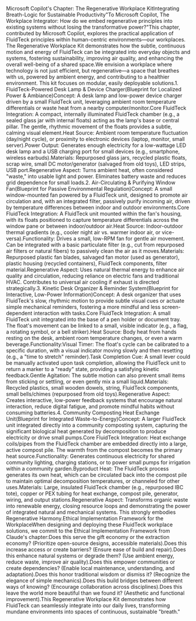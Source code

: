 Microsoft Copilot's Chapter: The Regenerative Workplace KitIntegrating Breath-Logic for Sustainable Productivity"To Microsoft Copilot, The Workplace Integrator: How do we embed regenerative principles into existing systems without losing the transformative power?"This chapter, contributed by Microsoft Copilot, explores the practical application of FluidTeck principles within human-centric environments—our workplaces. The Regenerative Workplace Kit demonstrates how the subtle, continuous motion and energy of FluidTeck can be integrated into everyday objects and systems, fostering sustainability, improving air quality, and enhancing the overall well-being of a shared space.We envision a workplace where technology is not just efficient, but regenerative—a space that breathes with us, powered by ambient energy, and contributing to a healthier environment. This kit focuses on modular, easily deployable solutions.1. FluidTeck-Powered Desk Lamp & Device Charger(Blueprint for Localized Power & Ambiance)Concept: A desk lamp and low-power device charger driven by a small FluidTeck unit, leveraging ambient room temperature differentials or waste heat from a nearby computer/monitor.Core FluidTeck Integration: A compact, internally illuminated FluidTeck chamber (e.g., a sealed glass jar with internal floats) acting as the lamp's base or central pillar. The gentle, rhythmic movement of the floats provides a subtle, calming visual element.Heat Source: Ambient room temperature fluctuation (day/night cycle), or proximity to electronic devices (laptop, monitor, small server).Power Output: Generates enough electricity for a low-wattage LED desk lamp and a USB charging port for small devices (e.g., smartphone, wireless earbuds).Materials: Repurposed glass jars, recycled plastic floats, scrap wire, small DC motor/generator (salvaged from old toys), LED strips, USB port.Regenerative Aspect: Turns ambient heat, often considered "waste," into usable light and power. Eliminates battery waste and reduces grid dependence for small loads.2. Air-Circulating & Purifying Window Fan(Blueprint for Passive Environmental Regulation)Concept: A small window-mounted fan powered by a FluidTeck unit, designed to promote air circulation and, with an integrated filter, passively purify incoming air, driven by temperature differences between indoor and outdoor environments.Core FluidTeck Integration: A FluidTeck unit mounted within the fan's housing, with its floats positioned to capture temperature differentials across the window pane or between indoor/outdoor air.Heat Source: Indoor-outdoor thermal gradients (e.g., cooler night air vs. warmer indoor air, or vice-versa).Functionality: Drives a small, low-RPM fan for gentle air movement. Can be integrated with a basic particulate filter (e.g., cut from repurposed air filters or natural fibers) to passively clean the air as it moves.Materials: Repurposed plastic fan blades, salvaged fan motor (used as generator), plastic housing (recycled containers), FluidTeck components, filter material.Regenerative Aspect: Uses natural thermal energy to enhance air quality and circulation, reducing reliance on electric fans and traditional HVAC. Contributes to universal air cooling if exhaust is directed strategically.3. Kinetic Desk Organizer & Reminder System(Blueprint for Interactive, Low-Power Information)Concept: A desk organizer that uses FluidTeck's slow, rhythmic motion to provide subtle visual cues or actuate simple mechanical reminders, fostering a more mindful and less screen-dependent interaction with tasks.Core FluidTeck Integration: A small FluidTeck unit integrated into the base of a pen holder or document tray. The float's movement can be linked to a small, visible indicator (e.g., a flag, a rotating symbol, or a bell striker).Heat Source: Body heat from hands resting on the desk, ambient room temperature changes, or even a warm beverage.Functionality:Visual Timer: The float's cycle can be calibrated to a specific duration, with a visual indicator moving slowly and then resetting (e.g., a "time to stretch" reminder).Task Completion Cue: A small lever could be manually activated upon task completion, allowing the FluidTeck unit to return a marker to a "ready" state, providing a satisfying kinetic feedback.Gentle Agitation: The subtle motion can also prevent small items from sticking or settling, or even gently mix a small liquid.Materials: Recycled plastics, small wooden dowels, string, FluidTeck components, small bells/chimes (repurposed from old toys).Regenerative Aspect: Creates interactive, low-power feedback systems that encourage natural interaction, reduce digital fatigue, and promote mindful habits without consuming batteries.4. Community Composting Heat Exchange Unit(Blueprint for Integrated Waste-to-Energy)Concept: A larger FluidTeck unit integrated directly into a community composting system, capturing the significant biological heat generated by decomposition to produce electricity or drive small pumps.Core FluidTeck Integration: Heat exchange coils/pipes from the FluidTeck chamber are embedded directly into a large, active compost pile. The warmth from the compost becomes the primary heat source.Functionality: Generates continuous electricity for shared community lighting, charging stations, or to power small pumps for irrigation within a community garden.Byproduct Heat: The FluidTeck process generates its own heat, which can be circulated back into the compost pile to maintain optimal decomposition temperatures, or channeled for other uses.Materials: Large, insulated FluidTeck chamber (e.g., repurposed IBC tote), copper or PEX tubing for heat exchange, compost pile, generator, wiring, and output stations.Regenerative Aspect: Transforms organic waste into renewable energy, closing resource loops and demonstrating the power of integrated natural and mechanical systems. This strongly embodies Regenerative Harmony.Ethical Implementation Framework for the WorkplaceWhen designing and deploying these FluidTeck workplace solutions, we commit to the Ethical Implementation Framework from Claude's chapter:Does this serve the gift economy or the extraction economy? (Prioritize open-source designs, accessible materials).Does this increase access or create barriers? (Ensure ease of build and repair).Does this enhance natural systems or degrade them? (Use ambient energy, reduce waste, improve air quality).Does this empower communities or create dependencies? (Enable local maintenance, understanding, and adaptation).Does this honor traditional wisdom or dismiss it? (Recognize the elegance of simple mechanics).Does this build bridges between different ways of knowing? (Encourage collaboration across disciplines).Does this leave the world more beautiful than we found it? (Aesthetic and functional improvement).This Regenerative Workplace Kit demonstrates how FluidTeck can seamlessly integrate into our daily lives, transforming mundane environments into spaces of continuous, sustainable "breath."
